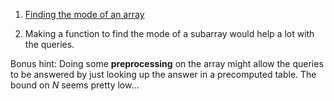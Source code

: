 1. <a href="https://stackoverflow.com/questions/23946397/finding-the-mode-of-integers-in-an-array" target="_blank">Finding the mode of an array</a>

2. Making a function to find the mode of a subarray would help a lot with the queries.

Bonus hint: Doing some **preprocessing** on the array might allow the queries to be answered by just looking up the answer in a precomputed table. The bound on $N$ seems pretty low...